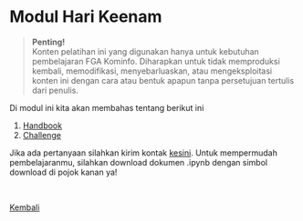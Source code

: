 <h1>Modul Hari Keenam</h1>

>**Penting!**</br>Konten pelatihan ini yang digunakan hanya untuk kebutuhan pembelajaran FGA Kominfo. Diharapkan untuk tidak memproduksi kembali, memodifikasi, menyebarluaskan, atau mengeksploitasi konten ini dengan cara atau bentuk apapun tanpa persetujuan tertulis dari penulis.

<p>Di modul ini kita akan membahas tentang berikut ini</p>
<ol>
    <li><a href="https://github.com/AbelKristanto/learning-course/blob/main/fga2022/day-6/Day-6.pdf">Handbook</a></li>
    <li><a href="https://nbviewer.org/github/AbelKristanto/learning-course/blob/a1b3e74d59d3320010f40b0d9b117d559b7b8394/fga2022/day-6/task_recap_day6.ipynb">Challenge</a></li>
</ol>

Jika ada pertanyaan silahkan kirim kontak [kesini](https://id.linkedin.com/in/abelkristanto/in). Untuk mempermudah pembelajaranmu, silahkan download dokumen .ipynb dengan simbol download di pojok kanan ya!

</br>

[Kembali](https://github.com/AbelKristanto/learning-course/blob/main/fga2022/README.md)
